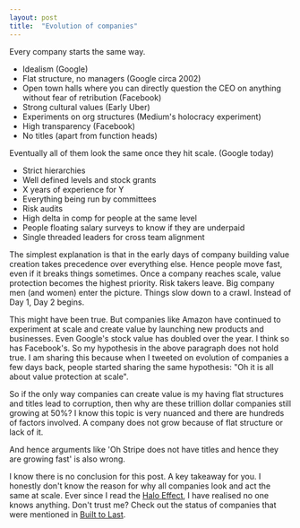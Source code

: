 ```yaml
---
layout: post
title:  "Evolution of companies"
---
```


Every company starts the same way.
- Idealism (Google)
- Flat structure, no managers (Google circa 2002)
- Open town halls where you can directly question the CEO on anything without fear of retribution (Facebook)
- Strong cultural values (Early Uber)
- Experiments on org structures (Medium's holocracy experiment)
- High transparency (Facebook)
- No titles (apart from function heads)

Eventually all of them look the same once they hit scale. (Google today)
- Strict hierarchies
- Well defined levels and stock grants
- X years of experience for Y
- Everything being run by committees
- Risk audits
- High delta in comp for people at the same level
- People floating salary surveys to know if they are underpaid
- Single threaded leaders for cross team alignment

The simplest explanation is that in the early days of company building value creation takes precedence over everything else. Hence people move fast, even if it breaks things sometimes. Once a company reaches scale, value protection becomes the highest priority. Risk takers leave. Big company men (and women) enter the picture. Things slow down to a crawl. Instead of Day 1, Day 2 begins.

This might have been true. But companies like Amazon have continued to experiment at scale and create value by launching new products and businesses. Even Google's stock value has doubled over the year. I think so has Facebook's. So my hypothesis in the above paragraph does not hold true. I am sharing this because when I tweeted on evolution of companies a few days back, people started sharing the same hypothesis: "Oh it is all about value protection at scale".

So if the only way companies can create value is my having flat structures and titles lead to corruption, then why are these trillion dollar companies still growing at 50%? I know this topic is very nuanced and there are hundreds of factors involved. A company does not grow because of flat structure or lack of it.

And hence arguments like 'Oh Stripe does not have titles and hence they are growing fast' is also wrong.

I know there is no conclusion for this post. A key takeaway for you. I honestly don't know the reason for why all companies look and act the same at scale. Ever since I read the [Halo Effect](https://www.goodreads.com/book/show/136181.The_Halo_Effect), I have realised no one knows anything. Don't trust me? Check out the status of companies that were mentioned in [Built to Last](https://www.goodreads.com/book/show/4122.Built_to_Last).
